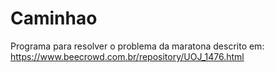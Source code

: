 # Caminhao
Programa para resolver o problema da maratona descrito em: https://www.beecrowd.com.br/repository/UOJ_1476.html
